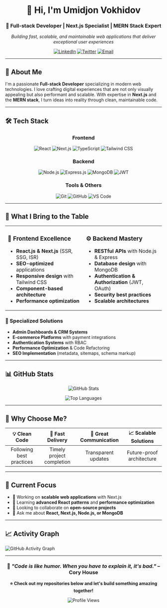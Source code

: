 
<div align="center">

# 👋 Hi, I'm **Umidjon Vokhidov**

### 🚀 Full-stack Developer | Next.js Specialist | MERN Stack Expert

*Building fast, scalable, and maintainable web applications that deliver exceptional user experiences*

[![LinkedIn](https://img.shields.io/badge/LinkedIn-0077B5?style=for-the-badge&logo=linkedin&logoColor=white)](https://www.linkedin.com/in/your-linkedin)
[![Twitter](https://img.shields.io/badge/Twitter-1DA1F2?style=for-the-badge&logo=twitter&logoColor=white)](https://twitter.com/your-twitter)
[![Email](https://img.shields.io/badge/Email-D14836?style=for-the-badge&logo=gmail&logoColor=white)](mailto:your-email@example.com)

</div>

---

## 🎯 About Me

I'm a passionate **Full-stack Developer** specializing in modern web technologies. I love crafting digital experiences that are not only visually appealing but also performant and scalable. With expertise in **Next.js** and the **MERN stack**, I turn ideas into reality through clean, maintainable code.

---

## 🛠️ Tech Stack

<div align="center">

### Frontend
![React](https://img.shields.io/badge/React-20232A?style=for-the-badge&logo=react&logoColor=61DAFB)
![Next.js](https://img.shields.io/badge/Next.js-000000?style=for-the-badge&logo=next.js&logoColor=white)
![TypeScript](https://img.shields.io/badge/TypeScript-007ACC?style=for-the-badge&logo=typescript&logoColor=white)
![Tailwind CSS](https://img.shields.io/badge/Tailwind_CSS-38B2AC?style=for-the-badge&logo=tailwind-css&logoColor=white)

### Backend
![Node.js](https://img.shields.io/badge/Node.js-43853D?style=for-the-badge&logo=node.js&logoColor=white)
![Express.js](https://img.shields.io/badge/Express.js-404D59?style=for-the-badge&logo=express&logoColor=white)
![MongoDB](https://img.shields.io/badge/MongoDB-4EA94B?style=for-the-badge&logo=mongodb&logoColor=white)
![JWT](https://img.shields.io/badge/JWT-black?style=for-the-badge&logo=JSON%20web%20tokens)

### Tools & Others
![Git](https://img.shields.io/badge/Git-F05032?style=for-the-badge&logo=git&logoColor=white)
![GitHub](https://img.shields.io/badge/GitHub-100000?style=for-the-badge&logo=github&logoColor=white)
![VS Code](https://img.shields.io/badge/VS_Code-0078D4?style=for-the-badge&logo=visual%20studio%20code&logoColor=white)

</div>

---

## 💼 What I Bring to the Table

<table>
<tr>
<td width="50%">

### 🎨 Frontend Excellence
- **React.js & Next.js** (SSR, SSG, ISR)
- **SEO-optimized** applications
- **Responsive design** with Tailwind CSS
- **Component-based architecture**
- **Performance optimization**

</td>
<td width="50%">

### ⚙️ Backend Mastery
- **RESTful APIs** with Node.js & Express
- **Database design** with MongoDB
- **Authentication & Authorization** (JWT, OAuth)
- **Security best practices**
- **Scalable architectures**

</td>
</tr>
</table>

### 🚀 Specialized Solutions
- **Admin Dashboards & CRM Systems**
- **E-commerce Platforms** with payment integrations
- **Authentication Systems** with RBAC
- **Performance Optimization** & Code Refactoring
- **SEO Implementation** (metadata, sitemaps, schema markup)

---

## 📊 GitHub Stats

<div align="center">

![GitHub Stats](https://github-readme-stats.vercel.app/api?username=yourusername&show_icons=true&theme=tokyonight&hide_border=true)

![Top Languages](https://github-readme-stats.vercel.app/api/top-langs/?username=yourusername&layout=compact&theme=tokyonight&hide_border=true)

</div>

---

## 🌟 Why Choose Me?

<div align="center">

| 💡 **Clean Code** | 🚀 **Fast Delivery** | 🤝 **Great Communication** | 📈 **Scalable Solutions** |
|:-----------------:|:--------------------:|:---------------------------:|:--------------------------:|
| Following best practices | Timely project completion | Transparent updates | Future-proof architecture |

</div>

---

## 🎯 Current Focus

- 🔭 Working on **scalable web applications** with Next.js
- 🌱 Learning **advanced React patterns** and **performance optimization**
- 👯 Looking to collaborate on **open-source projects**
- 💬 Ask me about **React, Next.js, Node.js, or MongoDB**

---

## 📈 Activity Graph

![GitHub Activity Graph](https://github-readme-activity-graph.vercel.app/graph?username=yourusername&theme=tokyo-night&hide_border=true)

---

<div align="center">

### 💭 *"Code is like humor. When you have to explain it, it's bad."* – Cory House

**⭐️ Check out my repositories below and let's build something amazing together!**

![Profile Views](https://komarev.com/ghpvc/?username=yourusername&color=blueviolet&style=flat-square&label=Profile+Views)

</div>
